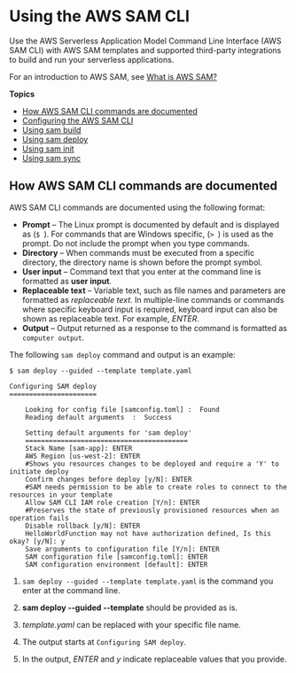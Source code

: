 # Using the AWS SAM CLI<a name="using-sam-cli"></a>

Use the AWS Serverless Application Model Command Line Interface \(AWS SAM CLI\) with AWS SAM templates and supported third\-party integrations to build and run your serverless applications\.

For an introduction to AWS SAM, see [What is AWS SAM?](what-is-sam.md)

**Topics**
+ [How AWS SAM CLI commands are documented](#using-sam-cli-documentation)
+ [Configuring the AWS SAM CLI](using-sam-cli-configure.md)
+ [Using sam build](using-sam-cli-build.md)
+ [Using sam deploy](using-sam-cli-deploy.md)
+ [Using sam init](using-sam-cli-init.md)
+ [Using sam sync](using-sam-cli-sync.md)

## How AWS SAM CLI commands are documented<a name="using-sam-cli-documentation"></a>

AWS SAM CLI commands are documented using the following format:
+ **Prompt** – The Linux prompt is documented by default and is displayed as \(`$ `\)\. For commands that are Windows specific, \(`> `\) is used as the prompt\. Do not include the prompt when you type commands\.
+ **Directory** – When commands must be executed from a specific directory, the directory name is shown before the prompt symbol\.
+ **User input** – Command text that you enter at the command line is formatted as **user input**\.
+ **Replaceable text** – Variable text, such as file names and parameters are formatted as *replaceable text*\. In multiple\-line commands or commands where specific keyboard input is required, keyboard input can also be shown as replaceable text\. For example, *ENTER*\.
+ **Output** – Output returned as a response to the command is formatted as `computer output`\.

The following `sam deploy` command and output is an example:

```
$ sam deploy --guided --template template.yaml

Configuring SAM deploy
======================

    Looking for config file [samconfig.toml] :  Found
    Reading default arguments  :  Success

    Setting default arguments for 'sam deploy'
    =========================================
    Stack Name [sam-app]: ENTER
    AWS Region [us-west-2]: ENTER
    #Shows you resources changes to be deployed and require a 'Y' to initiate deploy
    Confirm changes before deploy [y/N]: ENTER
    #SAM needs permission to be able to create roles to connect to the resources in your template
    Allow SAM CLI IAM role creation [Y/n]: ENTER
    #Preserves the state of previously provisioned resources when an operation fails
    Disable rollback [y/N]: ENTER
    HelloWorldFunction may not have authorization defined, Is this okay? [y/N]: y
    Save arguments to configuration file [Y/n]: ENTER
    SAM configuration file [samconfig.toml]: ENTER
    SAM configuration environment [default]: ENTER
```

1. `sam deploy --guided --template template.yaml` is the command you enter at the command line\.

1. **sam deploy \-\-guided \-\-template** should be provided as is\.

1. *template\.yaml* can be replaced with your specific file name\.

1. The output starts at `Configuring SAM deploy`\.

1. In the output, *ENTER* and *y* indicate replaceable values that you provide\.